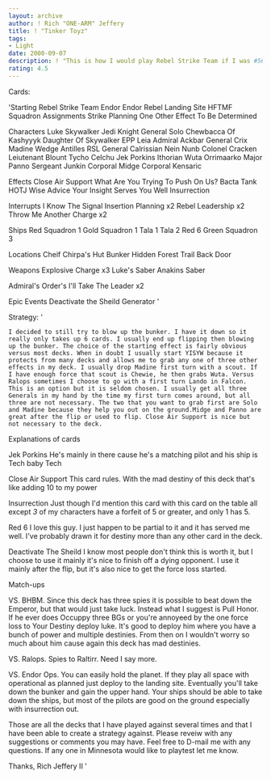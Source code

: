```yaml
---
layout: archive
author: ! Rich "ONE-ARM" Jeffery
title: ! "Tinker Toyz"
tags:
- Light
date: 2000-09-07
description: ! "This is how I would play Rebel Strike Team if I was #5614 in the world   ...wait I am"
rating: 4.5
---
```

Cards: 

'Starting
Rebel Strike Team
Endor
Endor Rebel Landing Site
HFTMF
Squadron Assignments
Strike Planning
One Other Effect To Be Determined

Characters
Luke Skywalker Jedi Knight
General Solo
Chewbacca Of Kashyyyk
Daughter Of Skywalker
EPP Leia
Admiral Ackbar
General Crix Madine
Wedge Antilles RSL
General Calrissian
Nein Nunb
Colonel Cracken
Leiutenant Blount
Tycho Celchu
Jek Porkins
Ithorian
Wuta
Orrimaarko
Major Panno
Sergeant Junkin
Corporal Midge
Corporal Kensaric

Effects
Close Air Support
What Are You Trying To Push On Us?
Bacta Tank
HOTJ
Wise Advice
Your Insight Serves You Well
Insurrection

Interrupts
I Know
The Signal
Insertion Planning x2
Rebel Leadership x2
Throw Me Another Charge x2

Ships
Red Squadron 1
Gold Squadron 1
Tala 1
Tala 2
Red 6
Green Squadron 3

Locations
Cheif Chirpa's Hut
Bunker
Hidden Forest Trail
Back Door

Weapons
Explosive Charge x3
Luke's Saber
Anakins Saber

Admiral's Order's
I'll Take The Leader x2

Epic Events
Deactivate the Sheild Generator
'

Strategy: '


	I decided to still try to blow up the bunker. I have it down so it really only takes up 6 cards. I usually end up flipping then blowing up the bunker. The choice of the starting effect is fairly obvious versus most decks. When in doubt I usually start YISYW because it  protects from many decks and allows me to grab any one of three other effects in my deck. I usually drop Madine first turn with a scout. If I have enough force that scout is Chewie, he then grabs Wuta. Versus Ralops sometimes I choose to go with a first turn Lando in Falcon. This is an option but it is seldom chosen. I usually get all three Generals in my hand by the time my first turn comes around, but all three are not necessary. The two that you want to grab first are Solo and Madine because they help you out on the ground.Midge and Panno are great after the flip or used to flip. Close Air Support is nice but not necessary to the deck.


Explanations of cards

Jek Porkins He's mainly in there cause he's a matching pilot and his ship is Tech baby Tech

Close Air Support This card rules. With the mad destiny of this deck that's like adding 10 to my power

Insurrection Just though I'd mention this card with this card on the table all except *3* of my characters have a forfeit of 5 or greater, and only 1 has 5.

Red 6 I love this guy. I just happen to be partial to it and it has served me well. I've probably drawn it for    destiny more than any other card in the deck.

Deactivate The Sheild I know most people don't think this is worth it, but I choose to use it mainly it's nice to finish off a dying opponent. I use it mainly after the flip, but it's also nice to get the force loss started.

Match-ups

VS. BHBM. Since this deck has three spies it is possible to beat down the Emperor, but that would just take luck. Instead what I suggest is Pull Honor. If he ever does Occuppy three BGs or you're annoyeed by the one force loss to Your Destiny deploy luke. It's good to deploy him where you have a bunch of power and multiple destinies. From then on I wouldn't worry so much about him cause again this deck has mad destinies.

VS. Ralops. Spies to Raltirr. Need I say more.

VS. Endor Ops. You can easily hold the planet. If they play all space with operational as planned just deploy to the landing site. Eventually you'll take down the bunker and gain the upper hand. Your ships should be able to take down the ships, but most of the pilots are good on the ground especially with insurrection out.

Those are all the decks that I have played against several times and that I have been able to create a strategy against. Please reveiw with any suggestions or comments you may have. Feel free to D-mail me with any questions. If any one in Minnesota would like to playtest let me know.


Thanks,
Rich Jeffery II
'